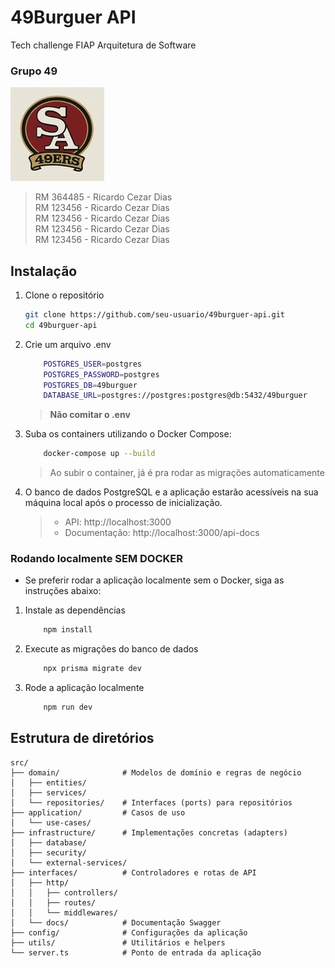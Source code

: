 # 49Burguer API
Tech challenge FIAP Arquitetura de Software

### Grupo 49
![Logo do 49Burguer](./logo_49ers.jpg)
> RM 364485 - Ricardo Cezar Dias <br/>
> RM 123456 - Ricardo Cezar Dias <br/>
> RM 123456 - Ricardo Cezar Dias <br/>
> RM 123456 - Ricardo Cezar Dias <br/>
> RM 123456 - Ricardo Cezar Dias <br/>

## Instalação
1. Clone o repositório
    ```bash
    git clone https://github.com/seu-usuario/49burguer-api.git
    cd 49burguer-api
    ```
2. Crie um arquivo .env
    ```bash
        POSTGRES_USER=postgres
        POSTGRES_PASSWORD=postgres
        POSTGRES_DB=49burguer
        DATABASE_URL=postgres://postgres:postgres@db:5432/49burguer
    ```
    > **Não comitar o .env**

3. Suba os containers utilizando o Docker Compose:
     ```bash
         docker-compose up --build
     ```
    > Ao subir o container, já é pra rodar as migrações automaticamente

4. O banco de dados PostgreSQL e a aplicação estarão acessíveis na sua máquina local após o processo de inicialização.
    > - API: http://localhost:3000
    > - Documentação: http://localhost:3000/api-docs

### Rodando localmente SEM DOCKER
* Se preferir rodar a aplicação localmente sem o Docker, siga as instruções abaixo:
1. Instale as dependências
    ```bash
        npm install
    ```
2. Execute as migrações do banco de dados
    ```bash
        npx prisma migrate dev
    ```
3. Rode a aplicação localmente
    ```bash
        npm run dev
    ```

## Estrutura de diretórios
    src/
    ├── domain/              # Modelos de domínio e regras de negócio
    │   ├── entities/
    │   ├── services/
    │   └── repositories/    # Interfaces (ports) para repositórios
    ├── application/         # Casos de uso
    │   └── use-cases/
    ├── infrastructure/      # Implementações concretas (adapters)
    │   ├── database/
    │   ├── security/
    │   └── external-services/
    ├── interfaces/          # Controladores e rotas de API
    │   ├── http/
    │   │   ├── controllers/
    │   │   ├── routes/
    │   │   └── middlewares/
    │   └── docs/            # Documentação Swagger
    ├── config/              # Configurações da aplicação
    ├── utils/               # Utilitários e helpers
    └── server.ts            # Ponto de entrada da aplicação
